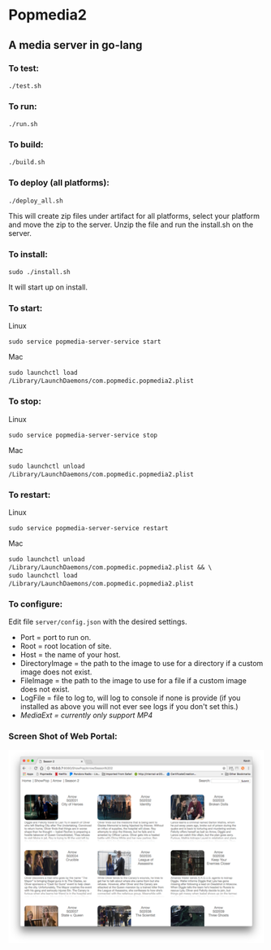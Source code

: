 # Popmedia2

## A media server in go-lang

### To test:

```
./test.sh
```

### To run:

```
./run.sh
```

### To build:

```
./build.sh
```

### To deploy (all platforms):

```
./deploy_all.sh
```

This will create zip files under artifact for all platforms, select your platform and move the zip to the server.  Unzip the file and run the install.sh on the server.

### To install:

```
sudo ./install.sh
```

It will start up on install.

### To start:

Linux

```
sudo service popmedia-server-service start
```

Mac

```
sudo launchctl load /Library/LaunchDaemons/com.popmedic.popmedia2.plist
```

### To stop:

Linux

```
sudo service popmedia-server-service stop
```

Mac

```
sudo launchctl unload /Library/LaunchDaemons/com.popmedic.popmedia2.plist
```

### To restart:

Linux

```
sudo service popmedia-server-service restart
```

Mac

```
sudo launchctl unload /Library/LaunchDaemons/com.popmedic.popmedia2.plist && \
sudo launchctl load /Library/LaunchDaemons/com.popmedic.popmedia2.plist
```

### To configure:
Edit file `server/config.json` with the desired settings.
- Port = port to run on.
- Root = root location of site.
- Host = the name of your host.
- DirectoryImage = the path to the image to use for a directory if a custom image does not exist.
- FileImage = the path to the image to use for a file if a custom image does not exist.
- LogFile = file to log to, will log to console if none is provide (if you installed as above you will not ever see logs if you don't set this.)
- *MediaExt = currently only support MP4*

### Screen Shot of Web Portal:
![alt tag](ScreenShot.png)
